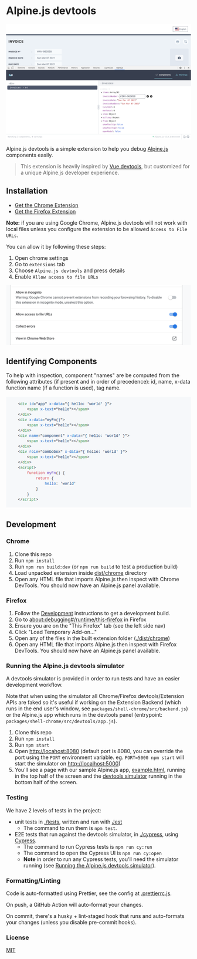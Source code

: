 # Alpine.js devtools

![Screenshot of Alpine.js devtools](docs/alpine-devtools-screenshot.png)

Alpine.js devtools is a simple extension to help you debug [Alpine.js](https://github.com/alpinejs/alpine) components easily.

> This extension is heavily inspired by [Vue devtools](https://github.com/vuejs/vue-devtools), but customized for a unique Alpine.js developer experience.

## Installation

-   [Get the Chrome Extension](https://chrome.google.com/webstore/detail/alpinejs-devtools/fopaemeedckajflibkpifppcankfmbhk)
-   [Get the Firefox Extension](https://addons.mozilla.org/firefox/addon/alpinejs-devtools/)

**Note:** if you are using Google Chrome, Alpine.js devtools will not work with local files unless you configure the extension to be allowed `Access to File URLs`.

You can allow it by following these steps:

1. Open chrome settings
2. Go to `extensions` tab
3. Choose `Alpine.js devtools` and press details
4. Enable `Allow access to file URLs`

![Allow access to file URLs permission](docs/alpine-devtools-chrome-permission.png)

## Identifying Components

To help with inspection, component "names" are be computed from the following attributes (if present and in order of precedence): id, name, x-data function name (if a function is used), tag name.

![Naming a component example](docs/alpine-devtools-component-name.png)

## Development

### Chrome

1. Clone this repo
2. Run `npm install`
3. Run `npm run build:dev` (or `npm run build` to test a production build)
4. Load unpacked extension inside [dist/chrome](./dist/chrome) directory
5. Open any HTML file that imports Alpine.js then inspect with Chrome DevTools. You should now have an Alpine.js panel available.

### Firefox

1. Follow the [Development](#development) instructions to get a development build.
2. Go to [about:debugging#/runtime/this-firefox](about:debugging#/runtime/this-firefox) in Firefox
3. Ensure you are on the "This Firefox" tab (see the left side nav)
4. Click "Load Temporary Add-on..."
5. Open any of the files in the built extension folder ([./dist/chrome](./dist/chrome))
6. Open any HTML file that imports Alpine.js then inspect with Firefox DevTools. You should now have an Alpine.js panel available.

### Running the Alpine.js devtools simulator

A devtools simulator is provided in order to run tests and have an easier development workflow.

Note that when using the simulator all Chrome/Firefox devtools/Extension APIs are faked so it's useful if working on the Extension Backend (which runs in the end user's window, see `packages/shell-chrome/src/backend.js`) or the Alpine.js app which runs in the devtools panel (entrypoint: `packages/shell-chrome/src/devtools/app.js`).

1. Clone this repo
2. Run `npm install`
3. Run `npm start`
4. Open [http://locahost:8080](http://locahost:8080) (default port is 8080, you can override the port using the `PORT` environment variable. eg. `PORT=5000 npm start` will start the simulator on [http://localhost:5000](http://localhost:5000))
5. You'll see a page with our sample Alpine.js app, [example.html](./packages/simulator/example.html), running in the top half of the screen and the [devtools simulator](./packages/simulator/dev.js) running in the bottom half of the screen.

### Testing

We have 2 levels of tests in the project:

-   unit tests in [./tests](./tests), written and run with [Jest](https://jestjs.io)
    -   The command to run them is `npm test`.
-   E2E tests that run against the devtools simulator, in [./cypress](./cypress), using [Cypress](https://cypress.io).
    -   The command to run Cypress tests is `npm run cy:run`
    -   The command to open the Cypress UI is `npm run cy:open`
    -   **Note** in order to run any Cypress tests, you'll need the simulator running (see [Running the Alpine.js devtools simulator](#running-the-alpinejs-devtools-simulator)).

### Formatting/Linting

Code is auto-formatted using Prettier, see the config at [.prettierrc.js](./.prettierrc.js).

On push, a GitHub Action will auto-format your changes.

On commit, there's a husky + lint-staged hook that runs and auto-formats your changes (unless you disable pre-commit hooks).

### License

[MIT](LICENSE.md)
